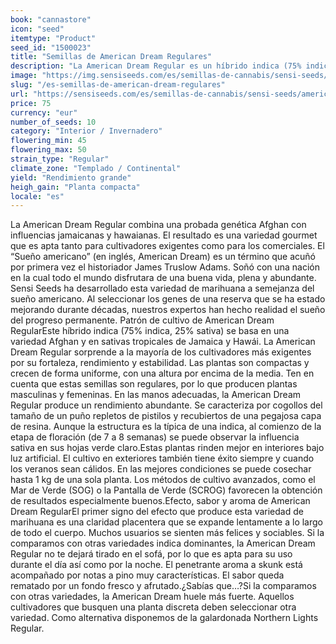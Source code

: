 ```yaml
---
book: "cannastore"
icon: "seed"
itemtype: "Product"
seed_id: "1500023"
title: "Semillas de American Dream Regulares"
description: "La American Dream Regular es un híbrido indica (75% indica, 25% sativa) con un periodo de floración corto, de entre 7 y 8 semanas. El subidón es suave."
image: "https://img.sensiseeds.com/es/semillas-de-cannabis/sensi-seeds/american-dream-image.png"
slug: "/es-semillas-de-american-dream-regulares"
url: "https://sensiseeds.com/es/semillas-de-cannabis/sensi-seeds/american-dream?a_aid=cannastore"
price: 75
currency: "eur"
number_of_seeds: 10
category: "Interior / Invernadero"
flowering_min: 45
flowering_max: 50
strain_type: "Regular"
climate_zone: "Templado / Continental"
yield: "Rendimiento grande"
heigh_gain: "Planta compacta"
locale: "es"
---
```

La American Dream Regular combina una probada genética Afghan con influencias jamaicanas y hawaianas. El resultado es una variedad gourmet que es apta tanto para cultivadores exigentes como para los comerciales. El “Sueño americano” (en inglés, American Dream) es un término que acuñó por primera vez el historiador James Truslow Adams. Soñó con una nación en la cual todo el mundo disfrutara de una buena vida, plena y abundante. Sensi Seeds ha desarrollado esta variedad de marihuana a semejanza del sueño americano. Al seleccionar los genes de una reserva que se ha estado mejorando durante décadas, nuestros expertos han hecho realidad el sueño del progreso permanente. Patrón de cultivo de American Dream RegularEste híbrido indica (75% indica, 25% sativa) se basa en una variedad Afghan y en sativas tropicales de Jamaica y Hawái. La American Dream Regular sorprende a la mayoría de los cultivadores más exigentes por su fortaleza, rendimiento y estabilidad. Las plantas son compactas y crecen de forma uniforme, con una altura por encima de la media. Ten en cuenta que estas semillas son regulares, por lo que producen plantas masculinas y femeninas. En las manos adecuadas, la American Dream Regular produce un rendimiento abundante. Se caracteriza por cogollos del tamaño de un puño repletos de pistilos y recubiertos de una pegajosa capa de resina. Aunque la estructura es la típica de una indica, al comienzo de la etapa de floración (de 7 a 8 semanas) se puede observar la influencia sativa en sus hojas verde claro.Estas plantas rinden mejor en interiores bajo luz artificial. El cultivo en exteriores también tiene éxito siempre y cuando los veranos sean cálidos. En las mejores condiciones se puede cosechar hasta 1 kg de una sola planta. Los métodos de cultivo avanzados, como el Mar de Verde (SOG) o la Pantalla de Verde (SCROG) favorecen la obtención de resultados especialmente buenos.Efecto, sabor y aroma de American Dream RegularEl primer signo del efecto que produce esta variedad de marihuana es una claridad placentera que se expande lentamente a lo largo de todo el cuerpo. Muchos usuarios se sienten más felices y sociables. Si la comparamos con otras variedades indica dominantes, la American Dream Regular no te dejará tirado en el sofá, por lo que es apta para su uso durante el día así como por la noche. El penetrante aroma a skunk está acompañado por notas a pino muy características. El sabor queda rematado por un fondo fresco y afrutado.¿Sabías que…?Si la comparamos con otras variedades, la American Dream huele más fuerte. Aquellos cultivadores que busquen una planta discreta deben seleccionar otra variedad. Como alternativa disponemos de la galardonada Northern Lights Regular.
